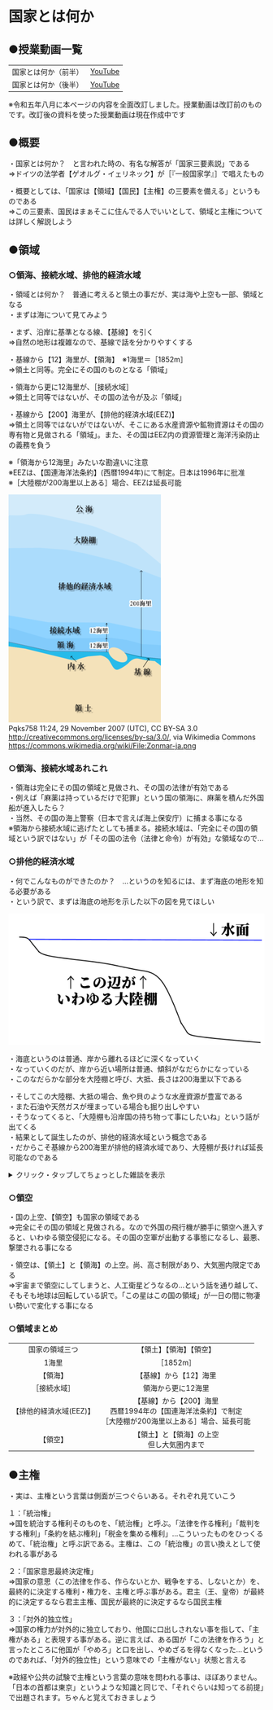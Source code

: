 # 国家とは何か    
  
## ●授業動画一覧
|||
|:----:|:----:|
|国家とは何か（前半）|[YouTube](https://youtu.be/tNDIYRHieSU)|
|国家とは何か（後半）|[YouTube](https://youtu.be/_GCAjDQo3aM)|

※令和五年八月に本ページの内容を全面改訂しました。授業動画は改訂前のものです。改訂後の資料を使った授業動画は現在作成中です

## ●概要  
  
・国家とは何か？　と言われた時の、有名な解答が「国家三要素説」である  
⇒ドイツの法学者【ゲオルグ・イェリネック】が［『一般国家学』］で唱えたもの  
  
・概要としては、「国家は【領域】【国民】【主権】の三要素を備える」というものである  
⇒この三要素、国民はまぁそこに住んでる人でいいとして、領域と主権については詳しく解説しよう  
  
  
  
## ●領域  
### ○領海、接続水域、排他的経済水域  
・領域とは何か？　普通に考えると領土の事だが、実は海や上空も一部、領域となる  
・まずは海について見てみよう  
  
・まず、沿岸に基準となる線、【基線】を引く  
⇒自然の地形は複雑なので、基線で話を分かりやすくする  
  
・基線から【12】海里が、【領海】　※1海里＝［1852m］  
⇒領土と同等。完全にその国のものとなる「領域」  
  
・領海から更に12海里が、［接続水域］  
⇒領土と同等ではないが、その国の法令が及ぶ「領域」  
  
・基線から【200】海里が、【排他的経済水域(EEZ)】  
⇒領土と同等ではないがではないが、そこにある水産資源や鉱物資源はその国の専有物と見做される「領域」。また、その国はEEZ内の資源管理と海洋汚染防止の義務を負う  
  
※「領海から12海里」みたいな勘違いに注意  
※EEZは、【国連海洋法条約】(西暦1994年)にて制定。日本は1996年に批准  
※［大陸棚が200海里以上ある］場合、EEZは延長可能  
  
![基線、領海、接続水域、排他的経済水域](media/01_01_ryokaiEEZ.png)  
Pqks758 11:24, 29 November 2007 (UTC), CC BY-SA 3.0 <http://creativecommons.org/licenses/by-sa/3.0/>, via Wikimedia Commons  
https://commons.wikimedia.org/wiki/File:Zonmar-ja.png  
  
  
### ○領海、接続水域あれこれ  
・領海は完全にその国の領域と見做され、その国の法律が有効である  
・例えば「麻薬は持っているだけで犯罪」という国の領海に、麻薬を積んだ外国船が進入したら？  
・当然、その国の海上警察（日本で言えば海上保安庁）に捕まる事になる  
※領海から接続水域に逃げたとしても捕まる。接続水域は、「完全にその国の領域という訳ではない」が「その国の法令（法律と命令）が有効」な領域なので…  
  
  
### ○排他的経済水域  
・何でこんなものができたのか？　…というのを知るには、まず海底の地形を知る必要がある  
・という訳で、まずは海底の地形を示した以下の図を見てほしい  
  
![大陸棚](media/01_01_tairikudana.png)  
  
・海底というのは普通、岸から離れるほどに深くなっていく  
・なっていくのだが、岸から近い場所は普通、傾斜がなだらかになっている  
・このなだらかな部分を大陸棚と呼び、大抵、長さは200海里以下である  
  
・そしてこの大陸棚、大抵の場合、魚や貝のような水産資源が豊富である  
・また石油や天然ガスが埋まっている場合も掘り出しやすい  
・そうなってくると、「大陸棚も沿岸国の持ち物って事にしたいね」という話が出てくる  
・結果として誕生したのが、排他的経済水域という概念である  
・だからこそ基線から200海里が排他的経済水域であり、大陸棚が長ければ延長可能なのである  
  
  
<details>
<summary>クリック・タップしてちょっとした雑談を表示</summary>
### ～ちょっと雑談～  
  
![日本のEEZ　平成二十八年版](media/01_01_JapanEEZ.png)  
日本国のEEZを示した図。日本国政府の主張通り「北方領土は、北方四島のみ日本領」とした場合になっている。EEZを大陸棚延長している範囲があるのに注目。  
Ministerial Meeting Coast Guard, CC BY 4.0 <https://creativecommons.org/licenses/by/4.0>, via Wikimedia Commons  
https://commons.wikimedia.org/wiki/File:Japan_Exclusive_Economic_Zone_Map_2016.png  
  
・ところで、日本国は狭い国だと思い込んでいる人が多い  
・実際には、そうでもない。世界中の国家を対象に領土の面積ランキングを作ると、六十位ぐらいになる  
⇒全世界で大体200ぐらいの国家が存在すると考えると、「めっちゃ大きい」国ではないが、日本人が思い込んでいるほど小さい国家ではない事が分かる。まぁ、普通に大きい方である  
  
   
・そして、「排他的経済水域の大きさ」だと、日本国は滅茶苦茶大きくなる  
・排他的経済水域の面積ランキングを作ると、日本国は上位一桁になる  
⇒現ロシア連邦が不法占拠している北方領土を、何処まで計算に入れるか…で日本の排他的経済水域の面積はかなり変動する。そういうのもあって考え方次第で順位は変動するのだが、それでも世界八位は堅い
  
・もっと言えば、日本国の人口は令和四年現在、1億2500万人ぐらいである  
・これは、世界人口ランキングを作ると十一位になる  
⇒例えば欧州の国家で、日本国の人口を超える国は基本、存在しない。強いて言えばロシア連邦が人口1億4000万だが、それぐらいである  
  
・脱線ついでに言ってしまえば、母語として日本語を話す人間も、人口と同じぐらいいる  
※その人が赤ちゃんの時、親から聞く等して自然に話せるようになった言語を母語と呼ぶ  
・で、母語話者数の世界ランキングを作ると、日本語は九位である  
・日本語を母語とする者は、ドイツ語よりも、フランス語よりも、イタリア語よりも、トルコ語よりも多い  
  
![日本が欧州にあったらどうなるか](media/01_01_JapanInEuropa.png)  
日本列島を、大きさそのままに欧州へ持ってきた図。北方領土完全にナシでこれである。でっか（素の反応）となる人も多いのでは。となる人も多いのでは。  
https://thetruesize.com/  
  
・ここまでの話で「え、そうなの！？」となった人。そういう人は今まで、疑ってこなかった人である  
・「日本は小さい、人も少ない、弱い」と言うテレビを、親を、教員を、動画を、疑ってこなかったのだ  
・「小さいって言うけど、具体的にはどれぐらい小さいんだ？」と疑って調べれば、そうはならなかった  
  
・だからこそ。是非とも、疑ってほしい。教科書も、テレビも、新聞も、そして私の授業も  
・「これって本当か？」と疑ってほしい。そして自分で調べる習慣をつけてほしい  
・受験とかそういうのを抜きにすれば、社会科を勉強する意義の核心は、そういう感覚を養う事にある   
  
</details>
  
### ○領空  
・国の上空、【領空】も国家の領域である  
⇒完全にその国の領域と見做される。なので外国の飛行機が勝手に領空へ進入すると、いわゆる領空侵犯になる。その国の空軍が出動する事態になるし、最悪、撃墜される事になる  
  
・領空は、【領土】と【領海】の上空。尚、高さ制限があり、大気圏内限定である  
⇒宇宙まで領空にしてしまうと、人工衛星どうなるの…という話を通り越して、そもそも地球は回転している訳で。「この星はこの国の領域」が一日の間に物凄い勢いで変化する事になる  
  
  
### ○領域まとめ  
|||  
|:----:|:----:|  
|国家の領域三つ|【領土】【領海】【領空】|
|1海里|［1852m］|  
|【領海】|【基線】から【12】海里|  
|［接続水域］|領海から更に12海里|  
|【排他的経済水域(EEZ)】|【基線】から【200】海里<br>西暦1994年の【国連海洋法条約】で制定<br>［大陸棚が200海里以上ある］場合、延長可能|  
|【領空】|【領土】と【領海】の上空<br>但し大気圏内まで|  
  
  
## ●主権  
・実は、主権という言葉は側面が三つぐらいある。それぞれ見ていこう  
  
１：「統治権」  
⇒国を統治する権利そのものを、「統治権」と呼ぶ。「法律を作る権利」「裁判をする権利」「条約を結ぶ権利」「税金を集める権利」…こういったものをひっくるめて、「統治権」と呼ぶ訳である。主権は、この「統治権」の言い換えとして使われる事がある  
  
２：「国家意思最終決定権」  
⇒国家の意思（この法律を作る、作らないとか、戦争をする、しないとか）を、最終的に決定する権利・権力を、主権と呼ぶ事がある。君主（王、皇帝）が最終的に決定するなら君主主権、国民が最終的に決定するなら国民主権  
  
３：「対外的独立性」  
⇒国家の権力が対外的に独立しており、他国に口出しされない事を指して、「主権がある」と表現する事がある。逆に言えば、ある国が「この法律を作ろう」と言ったところに他国が「やめろ」と口を出し、やめざるを得なくなった…というのであれば、「対外的独立性」という意味での「主権がない」状態と言える  
  
※政経や公共の試験で主権という言葉の意味を問われる事は、ほぼありません。「日本の首都は東京」というような知識と同じで、「それぐらいは知ってる前提」で出題されます。ちゃんと覚えておきましょう  